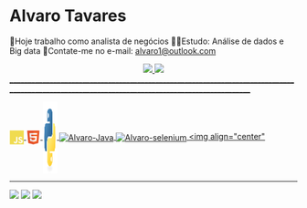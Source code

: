 # Alvaro Tavares

💼Hoje trabalho como analista de negócios
🧑‍🎓Estudo: Análise de dados e Big data
📩Contate-me no e-mail: alvaro1@outlook.com

<div align="center">
  <a href="https://github.com/alvarotavares1">
  <img height="150em" src="https://github-readme-stats.vercel.app/api?username=alvarotavares1&show_icons=true&theme=gruvbox&include_all_commits=true&count_private=true"/> <img height="150em" src="https://github-readme-stats.vercel.app/api/top-langs/?username=alvarotavares1&layout=compact&langs_count=7&theme=gruvbox"/>
    
</div>
  ________________________________________________________________________________________________________________________________________________

  
  
  <img align="center" alt="Alvaro-Js" height="25" width="25" src="https://raw.githubusercontent.com/devicons/devicon/master/icons/javascript/javascript-plain.svg"> <img align="center" alt="Alvaro-HTML" height="25" width="25" src="https://raw.githubusercontent.com/devicons/devicon/master/icons/html5/html5-original.svg"> <img align="center" alt="Alvaro-Python" height="125" width="25" src="https://raw.githubusercontent.com/devicons/devicon/master/icons/python/python-original.svg">  <img align="center" alt="Alvaro-Java" height="25" width="25" src="https://cdn.jsdelivr.net/gh/devicons/devicon/icons/java/java-original.svg" /> <img align="center" align="center" alt="Alvaro-selenium" height="25" width="25" src="https://cdn.jsdelivr.net/gh/devicons/devicon/icons/selenium/selenium-original.svg" /> <img align="center"  
          
          
               
 
</div>

 __________________________________________________________________________________________________________________________
 
<div> 
  
  <a href="https://www.instagram.com/alvarotavares1/" target="_blank"><img src="https://img.shields.io/badge/-Instagram-%23E4405F?style=for-the-badge&logo=instagram&logoColor=white" target="_blank"></a> 
  <a href = "mailto:alvaro1@outlook.com"><img src="https://img.shields.io/badge/Microsoft_Outlook-0078D4?style=for-the-badge&logo=microsoft-outlook&logoColor=white)" target="_blank"></a>
  <a href="https://www.linkedin.com/in/alvaro-tavares-a04b497a" target="_blank"><img src="https://img.shields.io/badge/-LinkedIn-%230077B5?style=for-the-badge&logo=linkedin&logoColor=white" target="_blank"></a> 
  
 


</div>
